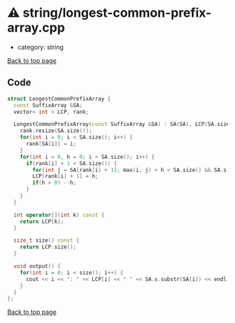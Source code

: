 <!-- mathjax config similar to math.stackexchange -->
<script type="text/javascript" async
  src="https://cdnjs.cloudflare.com/ajax/libs/mathjax/2.7.5/MathJax.js?config=TeX-MML-AM_CHTML">
</script>
<script type="text/x-mathjax-config">
  MathJax.Hub.Config({
    TeX: { equationNumbers: { autoNumber: "AMS" }},
    tex2jax: {
      inlineMath: [ ['$','$'] ],
      processEscapes: true
    },
    "HTML-CSS": { matchFontHeight: false },
    displayAlign: "left",
    displayIndent: "2em"
  });
</script>

<script type="text/javascript" src="https://cdnjs.cloudflare.com/ajax/libs/jquery/3.4.1/jquery.min.js"></script>
<script src="https://cdn.jsdelivr.net/npm/jquery-balloon-js@1.1.2/jquery.balloon.min.js" integrity="sha256-ZEYs9VrgAeNuPvs15E39OsyOJaIkXEEt10fzxJ20+2I=" crossorigin="anonymous"></script>
<script type="text/javascript" src="../../assets/js/copy-button.js"></script>
<link rel="stylesheet" href="../../assets/css/copy-button.css" />


# :warning: string/longest-common-prefix-array.cpp
* category: string


[Back to top page](../../index.html)



## Code
```cpp
struct LongestCommonPrefixArray {
  const SuffixArray &SA;
  vector< int > LCP, rank;

  LongestCommonPrefixArray(const SuffixArray &SA) : SA(SA), LCP(SA.size()) {
    rank.resize(SA.size());
    for(int i = 0; i < SA.size(); i++) {
      rank[SA[i]] = i;
    }
    for(int i = 0, h = 0; i < SA.size(); i++) {
      if(rank[i] + 1 < SA.size()) {
        for(int j = SA[rank[i] + 1]; max(i, j) + h < SA.size() && SA.s[i + h] == SA.s[j + h]; ++h);
        LCP[rank[i] + 1] = h;
        if(h > 0) --h;
      }
    }
  }

  int operator[](int k) const {
    return LCP[k];
  }

  size_t size() const {
    return LCP.size();
  }

  void output() {
    for(int i = 0; i < size(); i++) {
      cout << i << ": " << LCP[i] << " " << SA.s.substr(SA[i]) << endl;
    }
  }
};

```

[Back to top page](../../index.html)

